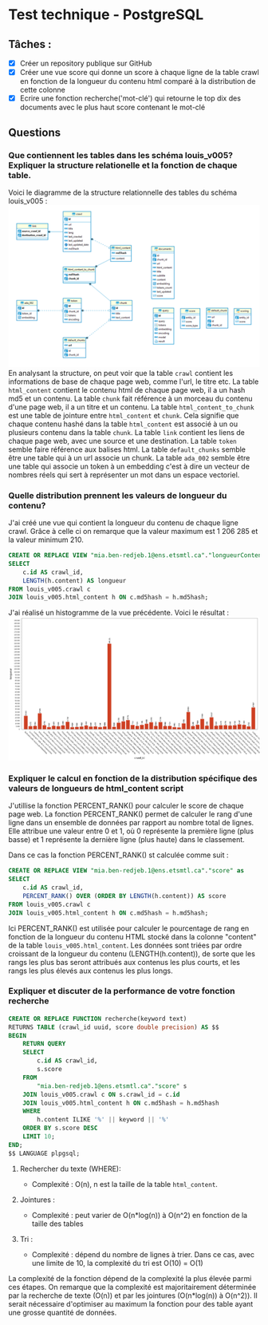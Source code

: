 # Test technique - PostgreSQL

## Tâches :
- [x] Créer un repository publique sur GitHub
- [x] Créer une vue score qui donne un score à chaque ligne de la table crawl en fonction de la longueur du contenu html comparé à la distribution de cette colonne
- [x] Ecrire une fonction recherche('mot-clé') qui retourne le top dix des documents avec le plus haut score contenant le mot-clé 

## Questions

### Que contiennent les tables dans les schéma louis_v005? Expliquer la structure relationelle et la fonction de chaque table.
Voici le diagramme de la structure relationnelle des tables du schéma louis_v005 :
![ERDiagram](bd.png)
En analysant la structure, on peut voir que la table `crawl` contient les informations de base de chaque page web, comme l'url, le titre etc.
La table `html_content` contient le contenu html de chaque page web, il a un hash md5 et un contenu.
La table `chunk` fait référence à un morceau du contenu d'une page web, il a un titre et un contenu.
La table `html_content_to_chunk` est une table de jointure entre  `html_content` et `chunk`. Cela signifie que chaque contenu hashé  dans la table `html_content` est associé à un ou plusieurs contenu dans la table `chunk`.
La table `link` contient les liens de chaque page web, avec une source et une destination.
La table `token` semble faire référence aux balises html.
La table `default_chunks` semble être une table qui à un url associe un chunk.
La table `ada_002` semble être une table qui associe un token à un embedding c'est à dire un vecteur de nombres réels qui sert à représenter un mot dans un espace vectoriel.



### Quelle distribution prennent les valeurs de longueur du contenu?
J'ai créé une vue qui contient la longueur du contenu de chaque ligne crawl.
Grâce à celle ci on remarque que la valeur maximum est 1 206 285 et la valeur minimum 210.

```sql
CREATE OR REPLACE VIEW "mia.ben-redjeb.1@ens.etsmtl.ca"."longueurContenu" as 
SELECT
    c.id AS crawl_id,
    LENGTH(h.content) AS longueur
FROM louis_v005.crawl c
JOIN louis_v005.html_content h ON c.md5hash = h.md5hash;
```

J'ai réalisé un histogramme de la vue précédente. Voici le résultat :
![Histogramme](histogram.png)

### Expliquer le calcul en fonction de la distribution spécifique des valeurs de longueurs de html_content script

J'utillise la fonction PERCENT_RANK() pour calculer le score de chaque page web. La fonction PERCENT_RANK() permet de calculer le rang d'une ligne dans un ensemble de données par rapport au nombre total de lignes. Elle attribue une valeur entre 0 et 1, où 0 représente la première ligne (plus basse) et 1 représente la dernière ligne (plus haute) dans le classement. 

Dans ce cas la fonction PERCENT_RANK() st calculée comme suit :

```sql
CREATE OR REPLACE VIEW "mia.ben-redjeb.1@ens.etsmtl.ca"."score" as 
SELECT
    c.id AS crawl_id,
    PERCENT_RANK() OVER (ORDER BY LENGTH(h.content)) AS score
FROM louis_v005.crawl c
JOIN louis_v005.html_content h ON c.md5hash = h.md5hash;
```

Ici PERCENT_RANK() est utilisée pour calculer le pourcentage de rang en fonction de la longueur du contenu HTML stocké dans la colonne "content" de la table `louis_v005.html_content`. Les données sont triées par ordre croissant de la longueur du contenu (LENGTH(h.content)), de sorte que les rangs les plus bas seront attribués aux contenus les plus courts, et les rangs les plus élevés aux contenus les plus longs.

### Expliquer et discuter de la performance de votre fonction recherche
```sql
CREATE OR REPLACE FUNCTION recherche(keyword text)
RETURNS TABLE (crawl_id uuid, score double precision) AS $$
BEGIN
    RETURN QUERY
    SELECT
        c.id AS crawl_id,
        s.score
    FROM
        "mia.ben-redjeb.1@ens.etsmtl.ca"."score" s
    JOIN louis_v005.crawl c ON s.crawl_id = c.id
    JOIN louis_v005.html_content h ON c.md5hash = h.md5hash
    WHERE
        h.content ILIKE '%' || keyword || '%'
    ORDER BY s.score DESC
    LIMIT 10;
END;
$$ LANGUAGE plpgsql;
```

1. Rechercher du texte (WHERE):
   - Complexité : O(n), n est la taille de la table `html_content`.

3. Jointures :
   - Complexité : peut varier de O(n*log(n)) à O(n^2) en fonction de la taille des tables

4. Tri :
   - Complexité : dépend du nombre de lignes à trier. Dans ce cas, avec une limite de 10, la complexité du tri est O(10) = O(1)

La complexité de la fonction dépend de la complexité la plus élevée parmi ces étapes. On remarque que la complexité est majoritairement déterminée par la recherche de texte (O(n)) et par les jointures (O(n*log(n)) à O(n^2)). Il serait nécessaire d'optimiser au maximum la fonction pour des table ayant une grosse quantité de données.